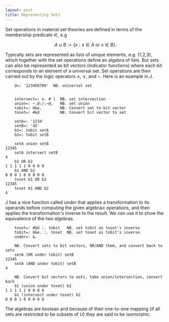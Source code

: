 ```yaml
---
layout: post
title: Representing Sets
---
```


Set operations in material set theories are defined in terms
of the membership predicate ∈, e.g

$$A  \cup B := \{ x: x \in A \text{  or  } x \in B\}.$$

Typically sets are represented as lists of unique elements, e.g. {1,2,3},
which together with the set operations define an algebra of lists.  But sets
can also be represented as bit vectors (indicator functions) where each bit
corresponds to an element of a universal set.  Set operations are then carried
out by the logic operators $\land$, $\lor$, and $\lnot$.  Here is an example
in J.

        U=: '123456789'  NB. universal set


        intersect=: e. # [  NB. set intersection
        union=: ~.@:/:~@,   NB. set union
        tobit=: U&e.        NB. Convert set to bit vector
        toset=: #&U         NB. Convert bit vector to set

        setA=: '1234'
        setB=: '45'
        b1=: tobit setA
        b2=: tobit setB

        setA union setB
    12345
        setA intersect setB
    4
        b1 OR b2
    1 1 1 1 1 0 0 0 0
        b1 AND b2
    0 0 0 1 0 0 0 0 0
        toset b1 OR b2
    12345
        toset b1 AND b2
    4

J has a nice function called _under_ that applies a transformation to its
operands before computing the given algebraic operations, and then applies the
transformation's inverse to the result.  We can use it to show the equivalence
of the two algebras.

        toset=: #&U :. tobit   NB. set tobit as toset's inverse 
        tobit=: U&e. :. toset  NB. set toset as tobit's inverse
        under=: &.

        NB. Convert sets to bit vectors, OR/AND them, and convert back to sets
        setA (OR under tobit) setB
    12345
        setA (AND under tobit) setB
    4

        NB. Convert bit vectors to sets, take union/intersection, convert back 
        b1 (union under toset) b2
    1 1 1 1 1 0 0 0 0
        b1 (intersect under toset) b2
    0 0 0 1 0 0 0 0 0

The algebras are boolean and because of their one-to-one mapping (if all sets are
restricted to be subsets of $U$) they are said to be isomorphic.
